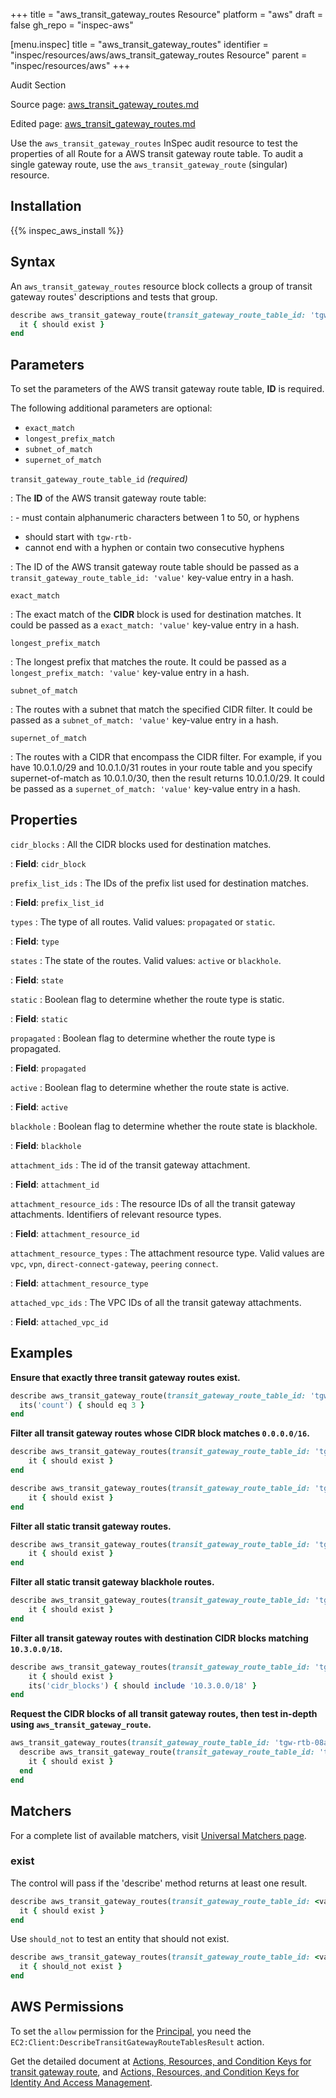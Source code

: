 +++
title = "aws_transit_gateway_routes Resource"
platform = "aws"
draft = false
gh_repo = "inspec-aws"

[menu.inspec]
title = "aws_transit_gateway_routes"
identifier = "inspec/resources/aws/aws_transit_gateway_routes Resource"
parent = "inspec/resources/aws"
+++

<div class="admonition-note">
<p class="admonition-note-title">Audit Section</p>
<div class="admonition-note-text">
<p>Source page: <a href="https://github.com/inspec/inspec-aws/blob/main/docs/resources/aws_transit_gateway_routes.md">aws_transit_gateway_routes.md</a></p>
<p>Edited page: <a href="https://github.com/ianmadd/inspec-aws/blob/im/hugo/docs-chef-io/content/inspec/resources/aws_transit_gateway_routes.md">aws_transit_gateway_routes.md</a></p>
</div>
</div>



Use the `aws_transit_gateway_routes` InSpec audit resource to test the properties of all Route for a AWS transit gateway route table.
To audit a single gateway route, use the `aws_transit_gateway_route` (singular) resource.

## Installation

{{% inspec_aws_install %}}

## Syntax

An `aws_transit_gateway_routes` resource block collects a group of transit gateway routes' descriptions and tests that group.

```ruby
describe aws_transit_gateway_route(transit_gateway_route_table_id: 'tgw-rtb-08acd74550c99e589')
  it { should exist }
end
```

## Parameters

To set the parameters of the AWS transit gateway route table, **ID** is required.

The following additional parameters are optional:

- `exact_match`
- `longest_prefix_match`
- `subnet_of_match`
- `supernet_of_match`

`transit_gateway_route_table_id` _(required)_

: The **ID** of the AWS transit gateway route table:

: - must contain alphanumeric characters between 1 to 50, or hyphens
  - should start with `tgw-rtb-`
  - cannot end with a hyphen or contain two consecutive hyphens

: The ID of the AWS transit gateway route table should be passed as a `transit_gateway_route_table_id: 'value'` key-value entry in a hash.

`exact_match`

: The exact match of the **CIDR** block is used for destination matches. It could be passed as a `exact_match: 'value'` key-value entry in a hash.

`longest_prefix_match`

: The longest prefix that matches the route. It could be passed as a `longest_prefix_match: 'value'` key-value entry in a hash.

`subnet_of_match`

: The routes with a subnet that match the specified CIDR filter. It could be passed as a `subnet_of_match: 'value'` key-value entry in a hash.

`supernet_of_match`

: The routes with a CIDR that encompass the CIDR filter. For example, if you have 10.0.1.0/29 and 10.0.1.0/31 routes in your route table and you specify supernet-of-match as 10.0.1.0/30, then the result returns 10.0.1.0/29.
  It could be passed as a `supernet_of_match: 'value'` key-value entry in a hash.

## Properties

`cidr_blocks`
: All the CIDR blocks used for destination matches.

: **Field**: `cidr_block`

`prefix_list_ids`
: The IDs of the prefix list used for destination matches.

: **Field**: `prefix_list_id`

`types`
: The type of all routes. Valid values: `propagated` or `static`.

: **Field**: `type`

`states`
: The state of the routes. Valid values: `active` or `blackhole`.

: **Field**: `state`

`static`
: Boolean flag to determine whether the route type is static.

: **Field**: `static`

`propagated`
: Boolean flag to determine whether the route type is propagated.

: **Field**: `propagated`

`active`
: Boolean flag to determine whether the route state is active.

: **Field**: `active`

`blackhole`
: Boolean flag to determine whether the route state is blackhole.

: **Field**: `blackhole`

`attachment_ids`
: The id of the transit gateway attachment.

: **Field**: `attachment_id`

`attachment_resource_ids`
: The resource IDs of all the transit gateway attachments. Identifiers of relevant resource types.

: **Field**: `attachment_resource_id`

`attachment_resource_types`
: The attachment resource type. Valid values are `vpc`, `vpn`, `direct-connect-gateway`, `peering` `connect`.

: **Field**: `attachment_resource_type`

`attached_vpc_ids`
: The VPC IDs of all the transit gateway attachments.

: **Field**: `attached_vpc_id`

## Examples

**Ensure that exactly three transit gateway routes exist.**

```ruby
describe aws_transit_gateway_route(transit_gateway_route_table_id: 'tgw-rtb-08acd74550c99e589') do
  its('count') { should eq 3 }
end
```

**Filter all transit gateway routes whose CIDR block matches `0.0.0.0/16`.**

```ruby
describe aws_transit_gateway_routes(transit_gateway_route_table_id: 'tgw-rtb-08acd74550c99e589', exact_match: '0.0.0.0/16') do
    it { should exist }
end
```

```ruby
describe aws_transit_gateway_routes(transit_gateway_route_table_id: 'tgw-rtb-08acd74550c99e589').where(cidr_block: '0.0.0.0/16') do
    it { should exist }
end
```

**Filter all static transit gateway routes.**

```ruby
describe aws_transit_gateway_routes(transit_gateway_route_table_id: 'tgw-rtb-08acd74550c99e589').where(static: true) do
    it { should exist }
end
```

**Filter all static transit gateway blackhole routes.**

```ruby
describe aws_transit_gateway_routes(transit_gateway_route_table_id: 'tgw-rtb-08acd74550c99e589').where(static: true, blackhole: true) do
    it { should exist }
end
```

**Filter all transit gateway routes with destination CIDR blocks matching `10.3.0.0/18`.**

```ruby
describe aws_transit_gateway_routes(transit_gateway_route_table_id: 'tgw-rtb-08acd74550c99e589', supernet_of_match: 10.3.0.0/19) do
    it { should exist }
    its('cidr_blocks') { should include '10.3.0.0/18' }
end
```

**Request the CIDR blocks of all transit gateway routes, then test in-depth using `aws_transit_gateway_route`.**

```ruby
aws_transit_gateway_routes(transit_gateway_route_table_id: 'tgw-rtb-08acd74550c99e589').cidr_blocks.each do |cidr_block|
  describe aws_transit_gateway_route(transit_gateway_route_table_id: 'tgw-rtb-08acd74550c99e589', cidr_block: cidr_block) do
    it { should exist }
  end
end
```

## Matchers

For a complete list of available matchers, visit [Universal Matchers page](https://www.inspec.io/docs/reference/matchers/).

### exist

The control will pass if the 'describe' method returns at least one result.

```ruby
describe aws_transit_gateway_routes(transit_gateway_route_table_id: <value>).where( <property>: <value>) do
  it { should exist }
end
```

Use `should_not` to test an entity that should not exist.

```ruby
describe aws_transit_gateway_routes(transit_gateway_route_table_id: <value>).where( <property>: <value>) do
  it { should_not exist }
end
```

## AWS Permissions

To set the `allow` permission for the [Principal](https://docs.aws.amazon.com/IAM/latest/UserGuide/intro-structure.html#intro-structure-principal), you need the `EC2:Client:DescribeTransitGatewayRouteTablesResult` action.

Get the detailed document at [Actions, Resources, and Condition Keys for transit gateway route](https://docs.aws.amazon.com/vpc/latest/userguide/vpc-policy-examples.html), and [Actions, Resources, and Condition Keys for Identity And Access Management](https://docs.aws.amazon.com/IAM/latest/UserGuide/list_identityandaccessmanagement.html).
